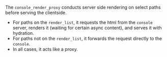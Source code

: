 The `console_render_proxy` conducts server side rendering on select paths before serving the clientside.
- For paths on the `render_list`, it requests the html from the `console` server, renders it (waiting for certain async content), and serves it with hydration.
- For paths not on the `render_list`, it forwards the request directly to the `console`.
- In all cases, it acts like a proxy.
